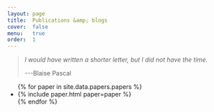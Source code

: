 ```yaml
---
layout: page
title:  Publications &amp; blogs
cover:  false
menu:   true
order:  1
---
```


> _I would have written a shorter letter, but I did not have the time._
>
> ---Blaise Pascal

<ul>
{% for paper in site.data.papers.papers %}
  <li>
  {% include paper.html paper=paper %}
  </li>
{% endfor %}
</ul>

